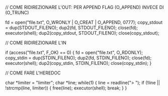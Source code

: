 // COME RIDIREZIONARE L'OUT: PER APPEND FLAG (O_APPEND) INVECE DI (O_TRUNC)

fd = open("file.txt", O_WRONLY | O_CREAT | O_APPEND, 0777);
copy_stdout = dup(STDOUT_FILENO);
dup2(fd, STDOUT_FILENO);
close(fd);
executor(shell);
dup2(copy_stdout, STDOUT_FILENO);
close(copy_stdout);


// COME RIDIREZIONARE L'IN

if (access("file.txt", F_OK) == 0)
            {
                fd = open("file.txt", O_RDONLY);
                copy_stdin = dup(STDIN_FILENO);
                dup2(fd, STDIN_FILENO);
                close(fd);
                executor(shell);
                dup2(copy_stdin, STDIN_FILENO);
                close(copy_stdin);
            }


// COME FARE L'HEREDOC

char *limiter = "limiter";
            char *line;
            while(1)
            {
                line = readline("> ");
                if (!line || !strcmp(line, limiter))
                {
                    free(line);
                    executor(shell);
                    break;
                }
            }